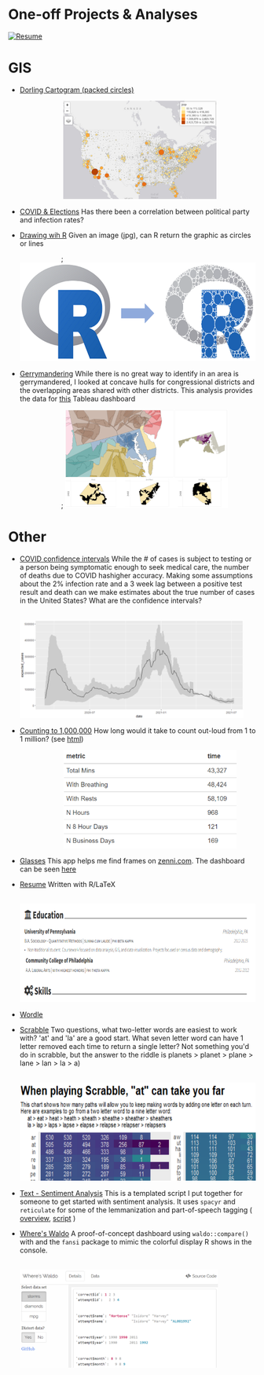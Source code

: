 # One-off Projects & Analyses 

<a href="https://github.com/rjake/one-off-projects"> <img src="https://img.shields.io/static/v1?style=for-the-badge&color=999999&message=Code&logo=GitHub&logoColor=fff&label="  alt="Resume"></a>

    
    
# GIS
* [Dorling Cartogram (packed circles)](R/map-cartogram-dorling)

    &emsp;&emsp;&emsp;&emsp;&emsp;&emsp;
    <img src="R/map-cartogram-dorling/img/tmap-cartogram.png" height="200"/>

* [COVID & Elections]() Has there been a correlation between political party
and infection rates?

* [Drawing wih R](R/drawing-with-r) Given an image (jpg), can R return the graphic as
circles or lines

    &emsp;&emsp;&emsp;&emsp;&emsp;&emsp;;
    <img src="R/drawing-with-r/output/example.png" height="200"/>


* [Gerrymandering](R/gerrymandering) While there is no great way to identify in an area
is gerrymandered, I looked at concave hulls for congressional districts and the 
overlapping areas shared with other districts. This analysis provides the data for 
[this](https://public.tableau.com/app/profile/jake.riley/viz/Gerrymandering_0/USA) Tableau dashboard

    &emsp;&emsp;&emsp;&emsp;&emsp;&emsp;;
    <img src="R/gerrymandering/gerrymandering.png" height="200"/>


# Other
* [COVID confidence intervals]() While the # of cases is subject to testing or 
a person being symptomatic enough to seek medical care, the number of deaths due
to COVID hashigher accuracy. Making some assumptions about the 2% infection 
rate and a 3 week lag between a positive test result and death can we make 
estimates about the true number of cases in the United States? What are the 
confidence intervals?

    &emsp;&emsp;&emsp;&emsp;&emsp;&emsp;
    <img src="R/covid-confidence-intervals/trendline.png" height="200"/>


* [Counting to 1,000,000](R/count-to-one-million/count-to-1000000.Rmd) How long would it take to count out-loud from 1 to 1 million? (see [html](https://rjake.github.io/one-off-projects/R/count-to-one-million/count-to-one-million.html))

    &emsp;&emsp;&emsp;&emsp;&emsp;&emsp;
    <img src="R/count-to-one-million/n_days.png" height="200"/>

* [Glasses](R/glasses) This app helps me find frames on [zenni.com](www.zenni.com). The dashboard can be seen 
[here](https://rjake.shinyapps.io/glasses_fit) 

* [Resume](R/resume/resume.pdf) Written with R/LaTeX

    &emsp;&emsp;&emsp;&emsp;&emsp;&emsp;
    <img src="R/resume/snippet.png" height="200"/>

* [Wordle](R/wordle) 


* [Scrabble](R/scrabble) Two questions, what two-letter words are easiest to work with? 'at' and 'la' are a good start. What seven letter word can have 1 letter removed each time to return a single letter? Not something you'd do in scrabble, but the answer to the riddle is planets > planet > plane > lane > lan > la > a)

    &emsp;&emsp;&emsp;&emsp;&emsp;&emsp;
    <img src="R/scrabble/scrabble_plot_sample.png" height="200"/>


* [Text - Sentiment Analysis](R/text-sentiment-analysis) This is a templated script I put together for someone to get started with sentiment analysis. It uses `spacyr` and `reticulate` for some of the lemmanization and part-of-speech tagging (
[overview](R/text-sentiment-analysis/text-analysis.md), 
[script](R/text-sentiment-analysis/diagram-sentences.R)
)

* [Where's Waldo]() A proof-of-concept dashboard using `waldo::compare()` with
and the `fansi` package to mimic the colorful display
R shows in the console.

    &emsp;&emsp;&emsp;&emsp;&emsp;&emsp;
    <img src="R/dashboard-compare-tables/wheres-waldo.png" height="200"/>
